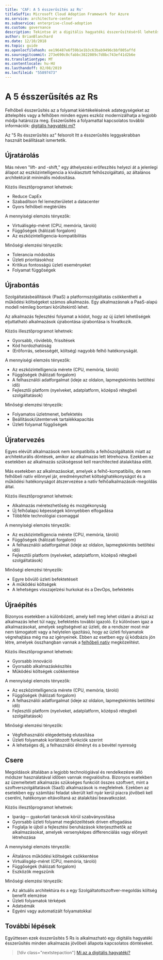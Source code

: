 ```yaml
---
title: 'CAF: A 5 ésszerűsítés az Rs'
titleSuffix: Microsoft Cloud Adoption Framework for Azure
ms.service: architecture-center
ms.subservice: enterprise-cloud-adoption
ms.custom: governance
description: Tekintse át a digitális hagyatéki ésszerűsítéséről lehetőségeit.
author: BrianBlanchard
ms.date: 12/10/2018
ms.topic: guide
ms.openlocfilehash: ee196487e6f59b1e1b3c63bab9496cbbf805affd
ms.sourcegitcommit: 273e690c0cfabbc3822089c7d8bc743ef41d2b6e
ms.translationtype: MT
ms.contentlocale: hu-HU
ms.lasthandoff: 02/08/2019
ms.locfileid: "55897473"
---
```

# <a name="the-5-rs-of-rationalization"></a>A 5 ésszerűsítés az Rs

Felhőbeli ésszerűsítés az a folyamat kiértékelésének adategységeket az áttelepítés vagy a felhőben minden egyes eszköz modernizálhatja a legjobb módja határozza meg. Ésszerűsítés a folyamattal kapcsolatos további információk: [digitális hagyatéki mi?](overview.md)

Az "5 Rs ésszerűsítés az" felsorolt Itt a ésszerűsítés leggyakrabban használt beállításait ismertetik.

## <a name="rehost"></a>Újratárolás

Más néven "lift- and -shift," egy áthelyezési erőfeszítés helyezi át a jelenlegi állapot az eszközintelligencia a kiválasztott felhőszolgáltató, az általános architektúrát minimális módosítása.

Közös illesztőprogramot lehetnek:

* Reduce CapEx
* Szabadítson fel lemezterületet a datacenter
* Gyors felhőbeli megtérülés

A mennyiségi elemzés tényezők:

* Virtuálisgép-méret (CPU, memória, tároló)
* Függőségek (hálózati forgalom)
* Az eszközintelligencia-kompatibilitás

Minőségi elemzési tényezők:

* Tolerancia módosítás
* Üzleti prioritásokhoz
* Kritikus fontosságú üzleti eseményeket
* Folyamat függőségek

## <a name="refactor"></a>Újrabontás

Szolgáltatásbeállítások (PaaS) a platformszolgáltatás csökkentheti a működési költségeket számos alkalmazás. Egy alkalmazásnak a PaaS-alapú modell némileg bontani körültekintő lehet.

Az alkalmazás fejlesztési folyamat a kódot, hogy az új üzleti lehetőségek eljuttatható alkalmazások újrabontása újrabontása is hivatkozik.

Közös illesztőprogramot lehetnek:

* Gyorsabb, rövidebb, frissítések
* Kód hordozhatóság
* (Erőforrás, sebességét, költség) nagyobb felhő hatékonyságát.

A mennyiségi elemzés tényezők:

* Az eszközintelligencia mérete (CPU, memória, tároló)
* Függőségek (hálózati forgalom)
* A felhasználói adatforgalmat (ideje az oldalon, lapmegtekintés betöltési idő)
* Fejlesztői platform (nyelveket, adatplatform, középső rétegbeli szolgáltatások)

Minőségi elemzési tényezők:

* Folyamatos üzletmenet, befektetés
* Beállítások/ütemtervek tartalékkapacitás
* Üzleti folyamat függőségek

## <a name="rearchitect"></a>Újratervezés

Egyes elévült alkalmazások nem kompatibilis a felhőszolgáltatók miatt az architekturális döntések, amikor az alkalmazás lett létrehozva. Ezekben az esetekben az alkalmazás szükségessé kell rearchitected átalakítása előtt.

Más esetekben az alkalmazásokat, amelyek a felhő-kompatibilis, de nem felhőbeli natív előnnyel jár, eredményezhet költséghatékonyságot és a működési hatékonyságot átszervezése a natív felhőalkalmazások-megoldás által.

Közös illesztőprogramot lehetnek:

* Alkalmazás méretezhetőség és mozgékonyság
* Új felhőalapú képességek könnyebben elfogadása
* Többféle technológiai csomaggal

A mennyiségi elemzés tényezők:

* Az eszközintelligencia mérete (CPU, memória, tároló)
* Függőségek (hálózati forgalom)
* A felhasználói adatforgalmat (ideje az oldalon, lapmegtekintés betöltési idő)
* Fejlesztői platform (nyelveket, adatplatform, középső rétegbeli szolgáltatások)

Minőségi elemzési tényezők:

* Egyre bővülő üzleti befektetéseit
* A működési költségek
* A lehetséges visszajelzési hurkokat és a DevOps, befektetés

## <a name="rebuild"></a>Újraépítés

Bizonyos esetekben a különbözeti, amely kell meg lehet oldani a átviszi az alkalmazás lehet túl nagy, befektetés további igazoló. Ez különösen igaz a alkalmazásokat, amelyek segítségével az üzleti, de a rendszer most már nem támogatott vagy a helytelen igazítású, hogy az üzleti folyamatok végrehajtása még ma az igényeinek. Ebben az esetben egy új kódbázis jön létre, amelyek összhangban vannak a [felhőbeli natív](https://azure.microsoft.com/overview/cloudnative/) megközelítést.

Közös illesztőprogramot lehetnek:

* Gyorsabb innováció
* Gyorsabb alkalmazáskészítés
* Működési költségek csökkentése

A mennyiségi elemzés tényezők:

* Az eszközintelligencia mérete (CPU, memória, tároló)
* Függőségek (hálózati forgalom)
* A felhasználói adatforgalmat (ideje az oldalon, lapmegtekintés betöltési idő)
* Fejlesztői platform (nyelveket, adatplatform, középső rétegbeli szolgáltatások)

Minőségi elemzési tényezők:

* Végfelhasználói elégedettség elutasítása
* Üzleti folyamatok korlátozott funkciók szerint
* A lehetséges díj, a felhasználói élményt és a bevétel nyereség

## <a name="replace"></a>Csere

Megoldások általában a legjobb technológiával és rendelkezésre álló módszer használatával időben vannak megvalósítva. Bizonyos esetekben az üzemeltetett alkalmazás szükséges funkciót összes szoftvert, mint a szoftverszolgáltatások (SaaS) alkalmazások is megfelelnek. Ezekben az esetekben egy számítási feladat sikerült kell nyár kerül piacra jövőbeli kell cserélni, hatékonyan eltávolítaná az átalakítási beavatkozást.

Közös illesztőprogramot lehetnek:

* Iparág-– gyakorlati tanácsok körül szabványosítása
* Gyorsabb üzleti folyamat megközelítések driven elfogadása
* Foglalja le újból a fejlesztési beruházások kiterjeszthetők az alkalmazásokat, amelyek versenyképes differenciálás vagy előnyeit létrehozása

A mennyiségi elemzés tényezők:

* Általános működési költségek csökkentése
* Virtuálisgép-méret (CPU, memória, tároló)
* Függőségek (hálózati forgalom)
* Eszközök megszűnik

Minőségi elemzési tényezők:

* Az aktuális architektúra és a egy Szolgáltatottszoftver-megoldás költség benefit elemzése
* Üzleti folyamatok térképek
* Adatsémák
* Egyéni vagy automatizált folyamatokkal

## <a name="next-steps"></a>További lépések

Együttesen ezek ésszerűsítés 5 Rs is alkalmazható egy digitális hagyatéki ésszerűsítés minden alkalmazás jövőbeli állapota kapcsolatos döntéseket.

> [!div class="nextstepaction"]
> [Mi az a digitális hagyatéki?](overview.md)
